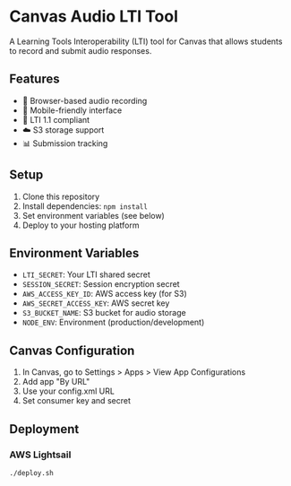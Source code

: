 # Canvas Audio LTI Tool

A Learning Tools Interoperability (LTI) tool for Canvas that allows students to record and submit audio responses.

## Features

- 🎤 Browser-based audio recording
- 📱 Mobile-friendly interface
- 🔐 LTI 1.1 compliant
- ☁️ S3 storage support
- 📊 Submission tracking

## Setup

1. Clone this repository
2. Install dependencies: `npm install`
3. Set environment variables (see below)
4. Deploy to your hosting platform

## Environment Variables

- `LTI_SECRET`: Your LTI shared secret
- `SESSION_SECRET`: Session encryption secret
- `AWS_ACCESS_KEY_ID`: AWS access key (for S3)
- `AWS_SECRET_ACCESS_KEY`: AWS secret key
- `S3_BUCKET_NAME`: S3 bucket for audio storage
- `NODE_ENV`: Environment (production/development)

## Canvas Configuration

1. In Canvas, go to Settings > Apps > View App Configurations
2. Add app "By URL"
3. Use your config.xml URL
4. Set consumer key and secret

## Deployment

### AWS Lightsail
```bash
./deploy.sh
